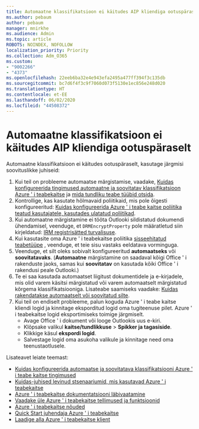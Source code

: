 ```yaml
---
title: Automaatne klassifikatsioon ei käitudes AIP kliendiga ootuspäraselt
ms.author: pebaum
author: pebaum
manager: mnirkhe
ms.audience: Admin
ms.topic: article
ROBOTS: NOINDEX, NOFOLLOW
localization_priority: Priority
ms.collection: Adm_O365
ms.custom:
- "9002266"
- "4373"
ms.openlocfilehash: 22eeb6ba32e4e943efa2495a477ff394f3c135db
ms.sourcegitcommit: bc7d6f4f3c9f7060d073f5130e1ec856e248d020
ms.translationtype: HT
ms.contentlocale: et-EE
ms.lasthandoff: 06/02/2020
ms.locfileid: "44508372"
---
```

# <a name="automatic-classification-not-behaving-as-expected-with-the-aip-client"></a>Automaatne klassifikatsioon ei käitudes AIP kliendiga ootuspäraselt

Automaatne klassifikatsioon ei käitudes ootuspäraselt, kasutage järgmisi soovituslikke juhiseid:

1. Kui teil on probleeme automaatse märgistamise, vaadake, [Kuidas konfigureerida tingimused automaatne ja soovitatav klassifikatsioon Azure ' i teabekaitse](https://docs.microsoft.com/azure/information-protection/configure-policy-classification) ja [mida tundliku teabe tüübid otsida](https://docs.microsoft.com/microsoft-365/compliance/sensitive-information-type-entity-definitions).
2. Kontrollige, kas kasutate hõlmavaid poliitikaid, mis pole õigesti konfigureeritud: [Kuidas konfigureerida Azure ' i teabe kaitse poliitika teatud kasutajatele, kasutades ulatatud poliitikad](https://docs.microsoft.com/azure/information-protection/configure-policy-scope).
3. Kui automaatne märgistamine ei tööta Outlooki sildistatud dokumendi ühendamisel, veenduge, et `DRMEncryptProperty` pole määratletud siin kirjeldatud: [IRM registrisätted turvalisuse](https://docs.microsoft.com/deployoffice/security/protect-sensitive-messages-and-documents-by-using-irm-in-office#office-2016-irm-registry-key-options).
4. Kui kasutasite oma Azure ' i teabekaitse poliitika [sisseehitatud teabetüüpe](https://support.office.com/article/What-the-sensitive-information-types-look-for-fd505979-76be-4d9f-b459-abef3fc9e86b) , veenduge, et teie sisu vastaks eeldatava vorminguga.
5. Veenduge, et silt oleks sobivalt konfigureeritud **automaatseks** või **soovitatavaks**. (**Automaatne** märgistamine on saadaval kõigi Office ' i rakenduste jaoks, samas kui **soovitatav** on kasutada kõiki Office ' i rakendusi peale Outlooki.)
6. Te ei saa kasutada automaatset liigitust dokumentidele ja e-kirjadele, mis olid varem käsitsi märgistatud või varem automaatselt märgistatud kõrgema klassifikatsiooniga.  Lisateabe saamiseks vaadake: [Kuidas rakendatakse automaatselt või soovitatud silte](https://docs.microsoft.com/azure/information-protection/configure-policy-classification#how-automatic-or-recommended-labels-are-applied).
7. Kui teil on endiselt probleeme, palun koguda Azure ' i teabe kaitse kliendi logid ja kinnitage eksporditud logid oma tugiteenuse pilet. Azure ' i teabekaitse logid eksportimiseks toimige järgmiselt.
    - Avage Office ' i dokument või looge Outlookis uus e-kiri.
    - Klõpsake valikul **kaitse/tundlikkuse**  >  **Spikker ja tagasiside**.
    - Klikkige käsul **ekspordi logid**.
    - Salvestage logid oma asukoha valikule ja kinnitage need oma teenustaotlusele.

Lisateavet leiate teemast:

- [Kuidas konfigureerida automaatse ja soovitatava klassifikatsiooni Azure ' i teabe kaitse tingimused](https://docs.microsoft.com/azure/information-protection/configure-policy-classification)
- [Kuidas-juhised levinud stsenaariumid, mis kasutavad Azure ' i teabekaitse](https://docs.microsoft.com/azure/information-protection/how-to-guides)
- [Azure ' i teabekaitse dokumentatsiooni läbivaatamine](https://docs.microsoft.com/azure/information-protection/what-is-information-protection)
- [Vaadake üle Azure ' i teabekaitse tellimused ja funktsioonid](https://azure.microsoft.com/pricing/details/information-protection)
- [Azure ' i teabekaitse nõuded](https://docs.microsoft.com/azure/information-protection/get-started/requirements)
- [Quick Start juhendaja Azure ' i teabekaitse](https://docs.microsoft.com/azure/information-protection/get-started/infoprotect-quick-start-tutorial)
- [Laadige alla Azure ' i teabekaitse klient](https://www.microsoft.com/download/details.aspx?id=53018)
